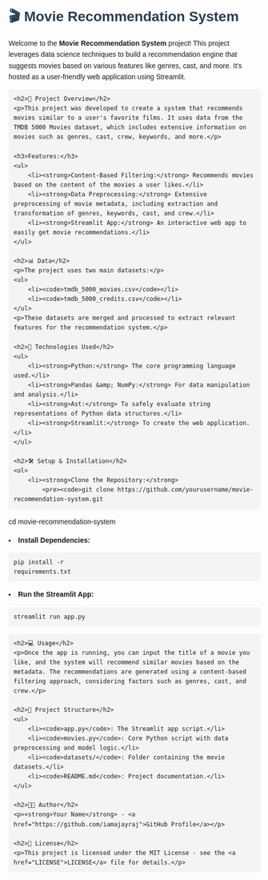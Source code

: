 <!DOCTYPE html>
<html lang="en">
<head>
    <meta charset="UTF-8">
    <meta name="viewport" content="width=device-width, initial-scale=1.0">
    <title>Movie Recommendation System</title>
    <style>
        body {
            font-family: Arial, sans-serif;
            line-height: 1.6;
            margin: 20px;
        }
        h1 {
            color: #2c3e50;
        }
        h2 {
            color: #34495e;
        }
        ul, ol {
            margin: 10px 0 20px 20px;
        }
        code {
            background-color: #f4f4f4;
            padding: 2px 4px;
            border-radius: 4px;
        }
        pre {
            background-color: #f4f4f4;
            padding: 10px;
            border-radius: 4px;
            overflow-x: auto;
        }
        a {
            color: #3498db;
            text-decoration: none;
        }
        a:hover {
            text-decoration: underline;
        }
    </style>
</head>
<body>
    <h1>🎬 Movie Recommendation System</h1>
    <p>Welcome to the <strong>Movie Recommendation System</strong> project! This project leverages data science techniques to build a recommendation engine that suggests movies based on various features like genres, cast, and more. It's hosted as a user-friendly web application using Streamlit.</p>
    
    <h2>🚀 Project Overview</h2>
    <p>This project was developed to create a system that recommends movies similar to a user's favorite films. It uses data from the TMDB 5000 Movies dataset, which includes extensive information on movies such as genres, cast, crew, keywords, and more.</p>
    
    <h3>Features:</h3>
    <ul>
        <li><strong>Content-Based Filtering:</strong> Recommends movies based on the content of the movies a user likes.</li>
        <li><strong>Data Preprocessing:</strong> Extensive preprocessing of movie metadata, including extraction and transformation of genres, keywords, cast, and crew.</li>
        <li><strong>Streamlit App:</strong> An interactive web app to easily get movie recommendations.</li>
    </ul>
    
    <h2>📊 Data</h2>
    <p>The project uses two main datasets:</p>
    <ul>
        <li><code>tmdb_5000_movies.csv</code></li>
        <li><code>tmdb_5000_credits.csv</code></li>
    </ul>
    <p>These datasets are merged and processed to extract relevant features for the recommendation system.</p>
    
    <h2>🔧 Technologies Used</h2>
    <ul>
        <li><strong>Python:</strong> The core programming language used.</li>
        <li><strong>Pandas &amp; NumPy:</strong> For data manipulation and analysis.</li>
        <li><strong>Ast:</strong> To safely evaluate string representations of Python data structures.</li>
        <li><strong>Streamlit:</strong> To create the web application.</li>
    </ul>
    
    <h2>🛠️ Setup & Installation</h2>
    <ol>
        <li><strong>Clone the Repository:</strong>
            <pre><code>git clone https://github.com/yourusername/movie-recommendation-system.git
cd movie-recommendation-system</code></pre>
        </li>
        <li><strong>Install Dependencies:</strong>
            <pre><code>pip install -r requirements.txt</code></pre>
        </li>
        <li><strong>Run the Streamlit App:</strong>
            <pre><code>streamlit run app.py</code></pre>
        </li>
    </ol>
    
    <h2>💻 Usage</h2>
    <p>Once the app is running, you can input the title of a movie you like, and the system will recommend similar movies based on the metadata. The recommendations are generated using a content-based filtering approach, considering factors such as genres, cast, and crew.</p>
    
    <h2>📂 Project Structure</h2>
    <ul>
        <li><code>app.py</code>: The Streamlit app script.</li>
        <li><code>movies.py</code>: Core Python script with data preprocessing and model logic.</li>
        <li><code>datasets/</code>: Folder containing the movie datasets.</li>
        <li><code>README.md</code>: Project documentation.</li>
    </ul>
    
    <h2>👨‍💻 Author</h2>
    <p><strong>Your Name</strong> - <a href="https://github.com/iamajayraj">GitHub Profile</a></p>
    
    <h2>📄 License</h2>
    <p>This project is licensed under the MIT License - see the <a href="LICENSE">LICENSE</a> file for details.</p>
</body>
</html>
